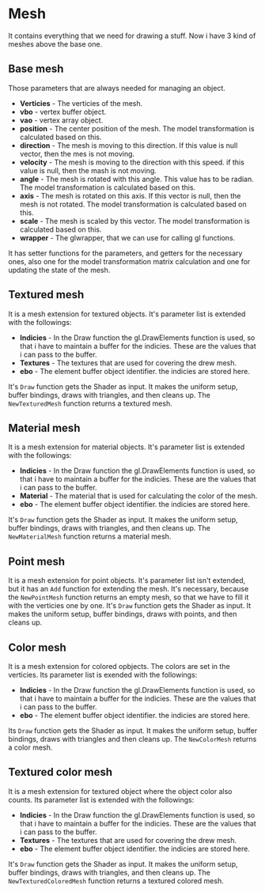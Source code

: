 # Mesh

It contains everything that we need for drawing a stuff. Now i have 3 kind of meshes above the base one.

## Base mesh

Those parameters that are always needed for managing an object.

- **Verticies** - The verticies of the mesh.
- **vbo** - vertex buffer object.
- **vao** - vertex array object.
- **position** - The center position of the mesh. The model transformation is calculated based on this.
- **direction** - The mesh is moving to this direction. If this value is null vector, then the mes is not moving.
- **velocity** - The mesh is moving to the direction with this speed. if this value is null, then the mash is not moving.
- **angle** - The mesh is rotated with this angle. This value has to be radian. The model transformation is calculated based on this.
- **axis** - The mesh is rotated on this axis. If this vector is null, then the mesh is not rotated. The model transformation is calculated based on this.
- **scale** - The mesh is scaled by this vector. The model transformation is calculated based on this.
- **wrapper** - The glwrapper, that we can use for calling gl functions.

It has setter functions for the parameters, and getters for the necessary ones, also one for the model transformation matrix calculation and one for updating the state of the mesh.

## Textured mesh

It is a mesh extension for textured objects. It's parameter list is extended with the followings:

- **Indicies** - In the Draw function the gl.DrawElements function is used, so that i have to maintain a buffer for the indicies. These are the values that i can pass to the buffer.
- **Textures** - The textures that are used for covering the drew mesh.
- **ebo** - The element buffer object identifier. the indicies are stored here.

It's `Draw` function gets the Shader as input. It makes the uniform setup, buffer bindings, draws with triangles, and then cleans up. The `NewTexturedMesh` function returns a textured mesh.

## Material mesh

It is a mesh extension for material objects. It's parameter list is extended with the followings:

- **Indicies** - In the Draw function the gl.DrawElements function is used, so that i have to maintain a buffer for the indicies. These are the values that i can pass to the buffer.
- **Material** - The material that is used for calculating the color of the mesh.
- **ebo** - The element buffer object identifier. the indicies are stored here.

It's `Draw` function gets the Shader as input. It makes the uniform setup, buffer bindings, draws with triangles, and then cleans up. The `NewMaterialMesh` function returns a material mesh.

## Point mesh

It is a mesh extension for point objects. It's parameter list isn't extended, but it has an `Add` function for extending the mesh. It's necessary, because the `NewPointMesh` function returns an empty mesh, so that we have to fill it with the verticies one by one. It's `Draw` function gets the Shader as input. It makes the uniform setup, buffer bindings, draws with points, and then cleans up.

## Color mesh

It is a mesh extension for colored opbjects. The colors are set in the verticies. Its parameter list is exended with the followings:

- **Indicies** - In the Draw function the gl.DrawElements function is used, so that i have to maintain a buffer for the indicies. These are the values that i can pass to the buffer.
- **ebo** - The element buffer object identifier. the indicies are stored here.

Its `Draw` function gets the Shader as input. It makes the uniform setup, buffer bindings, draws with triangles and then cleans up. The `NewColorMesh` returns a color mesh.


## Textured color mesh

It is a mesh extension for textured object where the object color also counts. Its parameter list is extended with the followings:

- **Indicies** - In the Draw function the gl.DrawElements function is used, so that i have to maintain a buffer for the indicies. These are the values that i can pass to the buffer.
- **Textures** - The textures that are used for covering the drew mesh.
- **ebo** - The element buffer object identifier. the indicies are stored here.

It's `Draw` function gets the Shader as input. It makes the uniform setup, buffer bindings, draws with triangles, and then cleans up. The `NewTexturedColoredMesh` function returns a textured colored mesh.
